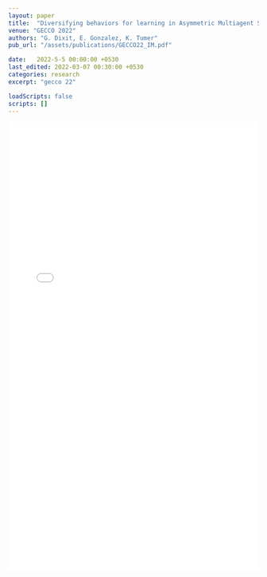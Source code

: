 ```yaml
---
layout: paper
title:  "Diversifying behaviors for learning in Asymmetric Multiagent Systems"
venue: "GECCO 2022"
authors: "G. Dixit, E. Gonzalez, K. Tumer"
pub_url: "/assets/publications/GECCO22_IM.pdf"

date:   2022-5-5 00:00:00 +0530
last_edited: 2022-03-07 00:30:00 +0530
categories: research
excerpt: "gecco 22"

loadScripts: false
scripts: []
---
```


<iframe width="100%" height="900" src="//jsfiddle.net/gauravdixitv/6sec7njp/embedded/" allowpaymentrequest allowfullscreen="allowfullscreen" frameborder="0"></iframe>